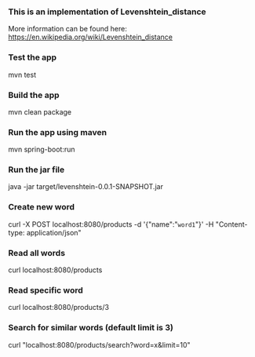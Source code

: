 ### This is an implementation of Levenshtein_distance ###
More information can be found here: https://en.wikipedia.org/wiki/Levenshtein_distance





### Test the app ###
mvn test

### Build the app ###
mvn clean package

### Run the app using maven ###
mvn spring-boot:run

### Run the jar file ###
java -jar target/levenshtein-0.0.1-SNAPSHOT.jar








### Create new word ###
curl -X POST  localhost:8080/products -d '{"name":"`word1`"}' -H "Content-type: application/json"

### Read all words ###
curl localhost:8080/products

### Read specific word ###
curl localhost:8080/products/3

### Search for similar words (default limit is 3) ###
curl "localhost:8080/products/search?word=x&limit=10"